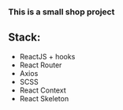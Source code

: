 ### This is a small shop project

## Stack:

- ReactJS + hooks
- React Router
- Axios
- SCSS
- React Context
- React Skeleton
